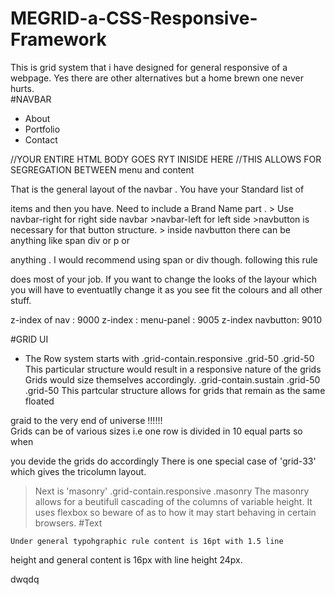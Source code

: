 # MEGRID-a-CSS-Responsive-Framework
This is grid system that i have designed for general responsive of a webpage. Yes there are other alternatives but a home brewn one never hurts.  
#NAVBAR
	<nav >
	<div class="navbutton">
		<span></span>
		<span></span>
		<span></span>
	</div>
	<ul class="nav-right">
		<li>About </li>
		<li>Portfolio </li>
		<li>Contact</li>
	</ul>
	</nav>
	<div class="frame">
	//YOUR ENTIRE HTML BODY GOES RYT INISIDE HERE
	//THIS ALLOWS FOR SEGREGATION BETWEEN menu and content
	</div>

That is the general layout of the navbar . You have your Standard list of 

items and then you have. Need to include a Brand Name part . 
	> Use navbar-right for right side navbar
	>navbar-left for left side
	>navbutton is necessary for that button structure.
	> inside navbutton there can be anything like span div or p or 

anything . I would recommend using span or div though. following this rule 

does most of your job.
If you want to change the looks of the layour which you will have to 
eventuatlly change it as you see fit the colours and all other stuff.

z-index of nav : 9000
z-index : menu-panel : 9005
z-index navbutton: 9010


#GRID UI

* The Row system starts with 
	.grid-contain.responsive
		.grid-50
		.grid-50
  This particular structure would result in a responsive nature of the grids
  Grids would size themselves accordingly.
	.grid-contain.sustain
		.grid-50
		.grid-50
 This partcular structure allows for grids that remain as the same floated 

graid to the very end of universe !!!!!! 	
 Grids can be of various sizes i.e one row is divided in 10 equal parts so when 

you devide the grids do accordingly
 There is one special case of 'grid-33' which gives the tricolumn layout.

>Next is 'masonry'
	.grid-contain.responsive .masonry
	The masonry allows for a beutifull cascading of the columns of variable height.
	It uses flexbox so beware of as to how it may start behaving in certain browsers.
#Text

	Under general typohgraphic rule content is 16pt with 1.5 line 
   height and general content is 16px with line height 24px.	




dwqdq

	
